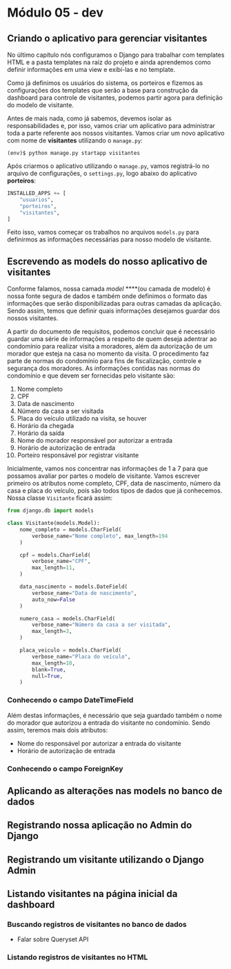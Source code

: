 # Módulo 05 - dev

## Criando o aplicativo para gerenciar visitantes

No último capítulo nós configuramos o Django para trabalhar com templates HTML e a pasta templates na raíz do projeto e ainda aprendemos como definir informações em uma view e exibí-las e no template.

Como já definimos os usuários do sistema, os porteiros e fizemos as configurações dos templates que serão a base para construção da dashboard para controle de visitantes, podemos partir agora para definição do modelo de visitante.

Antes de mais nada, como já sabemos, devemos isolar as responsabilidades e, por isso, vamos criar um aplicativo para administrar toda a parte referente aos nossos visitantes. Vamos criar um novo aplicativo com nome de **visitantes** utilizando o `manage.py`:

```text
(env)$ python manage.py startapp visitantes
```

Após criarmos o aplicativo utilizando o `manage.py`, vamos registrá-lo no arquivo de configurações, o `settings.py`, logo abaixo do aplicativo **porteiros**:

```python
INSTALLED_APPS += [
    "usuarios",
    "porteiros",
    "visitantes",
]
```

Feito isso, vamos começar os trabalhos no arquivos `models.py` para definirmos as informações necessárias para nosso modelo de visitante.

## Escrevendo as models do nosso aplicativo de visitantes

Conforme falamos, nossa camada _model_ ****\(ou camada de modelo\) é nossa fonte segura de dados e também onde definimos o formato das informações que serão disponibilizadas para outras camadas da aplicação. Sendo assim, temos que definir quais informações desejamos guardar dos nossos visitantes.

A partir do documento de requisitos, podemos concluir que é necessário guardar uma série de informações a respeito de quem deseja adentrar ao condomínio para realizar visita a moradores, além da autorização de um morador que esteja na casa no momento da visita. O procedimento faz parte de normas do condomínio para fins de fiscalização, controle e segurança dos moradores. As informações contidas nas normas do condomínio e que devem ser fornecidas pelo visitante são:

1. Nome completo
2. CPF
3. Data de nascimento
4. Número da casa a ser visitada
5. Placa do veículo utilizado na visita, se houver
6. Horário da chegada
7. Horário da saída
8. Nome do morador responsável por autorizar a entrada
9. Horário de autorização de entrada
10. Porteiro responsável por registrar visitante

Inicialmente, vamos nos concentrar nas informações de 1 a 7 para que possamos avaliar por partes o modelo de visitante. Vamos escrever primeiro os atributos nome completo, CPF, data de nascimento, número da casa e placa do veículo, pois são todos tipos de dados que já conhecemos. Nossa classe `Visitante` ficará assim:

```python
from django.db import models

class Visitante(models.Model):
    nome_completo = models.CharField(
        verbose_name="Nome completo", max_length=194
    )

    cpf = models.CharField(
        verbose_name="CPF",
        max_length=11,
    )

    data_nascimento = models.DateField(
        verbose_name="Data de nascimento",
        auto_now=False
    )

    numero_casa = models.CharField(
        verbose_name="Número da casa a ser visitada",
        max_length=3,
    )

    placa_veiculo = models.CharField(
        verbose_name="Placa do veículo",
        max_length=10,
        blank=True,
        null=True,
    )
```

### Conhecendo o campo DateTimeField





Além destas informações, é necessário que seja guardado também o nome do morador que autorizou a entrada do visitante no condomínio. Sendo assim, teremos mais dois atributos:

* Nome do responsável por autorizar a entrada do visitante
* Horário de autorização de entrada

### Conhecendo o campo ForeignKey

## Aplicando as alterações nas models no banco de dados

## Registrando nossa aplicação no Admin do Django

## Registrando um visitante utilizando o Django Admin

## Listando visitantes na página inicial da dashboard

### Buscando registros de visitantes no banco de dados

* Falar sobre Queryset API

### Listando registros de visitantes no HTML

